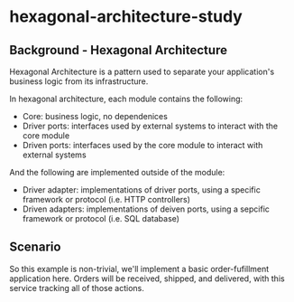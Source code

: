 # hexagonal-architecture-study


## Background - Hexagonal Architecture
Hexagonal Architecture is a pattern used to separate your application's business logic from its infrastructure.

In hexagonal architecture, each module contains the following:
- Core: business logic, no dependenices
- Driver ports:  interfaces used by external systems to interact with the core module
- Driven ports: interfaces used by the core module to interact with external systems

And the following are implemented outside of the module:
- Driver adapter: implementations of driver ports, using a specific framework or protocol (i.e. HTTP controllers)
- Driven adapters: implementations of deiven ports, using a sepcific framework or protocol (i.e. SQL database)


## Scenario
So this example is non-trivial, we'll implement a basic order-fufillment application here. 
Orders will be received, shipped, and delivered, with this service tracking all of those actions.